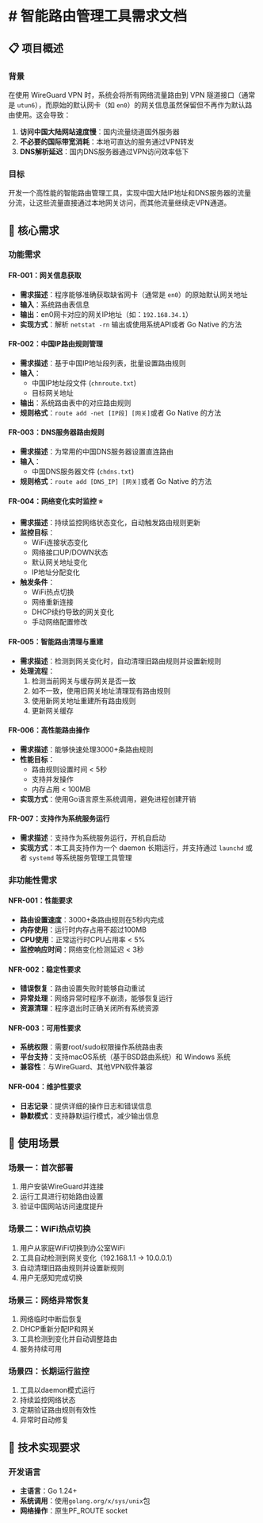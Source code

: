 # # 智能路由管理工具需求文档

## 📋 项目概述

### 背景
在使用 WireGuard VPN 时，系统会将所有网络流量路由到 VPN 隧道接口（通常是 `utun6`），而原始的默认网卡（如 `en0`）的网关信息虽然保留但不再作为默认路由使用。这会导致：

1. **访问中国大陆网站速度慢**：国内流量绕道国外服务器
2. **不必要的国际带宽消耗**：本地可直达的服务通过VPN转发
3. **DNS解析延迟**：国内DNS服务器通过VPN访问效率低下

### 目标
开发一个高性能的智能路由管理工具，实现中国大陆IP地址和DNS服务器的流量分流，让这些流量直接通过本地网关访问，而其他流量继续走VPN通道。

## 🎯 核心需求

### 功能需求

#### FR-001：网关信息获取
- **需求描述**：程序能够准确获取缺省网卡（通常是 `en0`）的原始默认网关地址
- **输入**：系统路由表信息
- **输出**：en0网卡对应的网关IP地址（如：`192.168.34.1`）
- **实现方式**：解析 `netstat -rn` 输出或使用系统API或者 Go Native 的方法

#### FR-002：中国IP路由规则管理
- **需求描述**：基于中国IP地址段列表，批量设置路由规则
- **输入**：
  - 中国IP地址段文件 (`chnroute.txt`)
  - 目标网关地址
- **输出**：系统路由表中的对应路由规则
- **规则格式**：`route add -net [IP段] [网关]`或者 Go Native 的方法

#### FR-003：DNS服务器路由规则
- **需求描述**：为常用的中国DNS服务器设置直连路由
- **输入**：
  - 中国DNS服务器文件 (`chdns.txt`)
- **规则格式**：`route add [DNS_IP] [网关]`或者 Go Native 的方法

#### FR-004：网络变化实时监控 ⭐
- **需求描述**：持续监控网络状态变化，自动触发路由规则更新
- **监控目标**：
  - WiFi连接状态变化
  - 网络接口UP/DOWN状态
  - 默认网关地址变化
  - IP地址分配变化
- **触发条件**：
  - WiFi热点切换
  - 网络重新连接
  - DHCP续约导致的网关变化
  - 手动网络配置修改

#### FR-005：智能路由清理与重建
- **需求描述**：检测到网关变化时，自动清理旧路由规则并设置新规则
- **处理流程**：
  1. 检测当前网关与缓存网关是否一致
  2. 如不一致，使用旧网关地址清理现有路由规则
  3. 使用新网关地址重建所有路由规则
  4. 更新网关缓存

#### FR-006：高性能路由操作
- **需求描述**：能够快速处理3000+条路由规则
- **性能目标**：
  - 路由规则设置时间 < 5秒
  - 支持并发操作
  - 内存占用 < 100MB
- **实现方式**：使用Go语言原生系统调用，避免进程创建开销

#### FR-007：支持作为系统服务运行
- **需求描述**：支持作为系统服务运行，开机自启动
- **实现方式**：本工具支持作为一个 daemon 长期运行，并支持通过 `launchd` 或者 `systemd` 等系统服务管理工具管理

### 非功能性需求

#### NFR-001：性能要求
- **路由设置速度**：3000+条路由规则在5秒内完成
- **内存使用**：运行时内存占用不超过100MB
- **CPU使用**：正常运行时CPU占用率 < 5%
- **监控响应时间**：网络变化检测延迟 < 3秒

#### NFR-002：稳定性要求
- **错误恢复**：路由设置失败时能够自动重试
- **异常处理**：网络异常时程序不崩溃，能够恢复运行
- **资源清理**：程序退出时正确关闭所有系统资源

#### NFR-003：可用性要求
- **系统权限**：需要root/sudo权限操作系统路由表
- **平台支持**：支持macOS系统（基于BSD路由系统）和 Windows 系统
- **兼容性**：与WireGuard、其他VPN软件兼容

#### NFR-004：维护性要求
- **日志记录**：提供详细的操作日志和错误信息
- **静默模式**：支持静默运行模式，减少输出信息

## 🚀 使用场景

### 场景一：首次部署
1. 用户安装WireGuard并连接
2. 运行工具进行初始路由设置
3. 验证中国网站访问速度提升

### 场景二：WiFi热点切换
1. 用户从家庭WiFi切换到办公室WiFi
2. 工具自动检测到网关变化（192.168.1.1 → 10.0.0.1）
3. 自动清理旧路由规则并设置新规则
4. 用户无感知完成切换

### 场景三：网络异常恢复
1. 网络临时中断后恢复
2. DHCP重新分配IP和网关
3. 工具检测到变化并自动调整路由
4. 服务持续可用

### 场景四：长期运行监控
1. 工具以daemon模式运行
2. 持续监控网络状态
3. 定期验证路由规则有效性
4. 异常时自动修复

## 🔧 技术实现要求

### 开发语言
- **主语言**：Go 1.24+
- **系统调用**：使用`golang.org/x/sys/unix`包
- **网络操作**：原生PF_ROUTE socket


